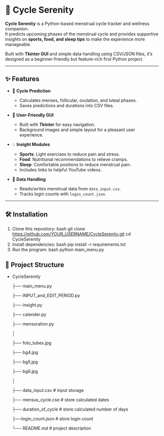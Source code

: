 # 🌸 Cycle Serenity

**Cycle Serenity** is a Python-based menstrual cycle tracker and wellness companion.  
It predicts upcoming phases of the menstrual cycle and provides supportive insights on **sports, food, and sleep tips** to make the experience more manageable.  

Built with **Tkinter GUI** and simple data handling using CSV/JSON files, it’s designed as a beginner-friendly but feature-rich first Python project.

---

## ✨ Features

- 📅 **Cycle Prediction**
  - Calculates menses, follicular, ovulation, and luteal phases.
  - Saves predictions and durations into CSV files.

- 🎨 **User-Friendly GUI**
  - Built with **Tkinter** for easy navigation.
  - Background images and simple layout for a pleasant user experience.

- 💡 **Insight Modules**
  - **Sports**: Light exercises to reduce pain and stress.
  - **Food**: Nutritional recommendations to relieve cramps.
  - **Sleep**: Comfortable positions to reduce menstrual pain.
  - Includes links to helpful YouTube videos.

- 📝 **Data Handling**
  - Reads/writes menstrual data from `data_input.csv`.
  - Tracks login counts with `login_count.json`.

---

## 🛠️ Installation

1. Clone this repository:
    bash
    git clone https://github.com/YOUR_USERNAME/CycleSerenity.git
    cd CycleSerenity
2. Install dependencies:
    bash
    pip install -r requirements.txt
3. Run the program:
    bash
    python main_menu.py

## 🚀 Project Structure

- CycleSerenity
  
  
  ├── main_menu.py
  
  ├── INPUT_and_EDIT_PERIOD.py
  
  ├── insight.py
  
  ├── calender.py        
  
  ├── mensuration.py     
  
  │
  
  ├── foto_tubes.jpg
  
  ├── bg4.jpg
  
  ├── bg5.jpg
  
  ├── bg6.jpg
  
  │
  
  ├── data_input.csv       # input storage
  
  ├── mensus_cycle.cse     # store calculated dates
  
  ├── duration_of_cycle    # store calculated number of days
  
  ├──login_count.json      # store login count
  
  └── README.md            # project description


